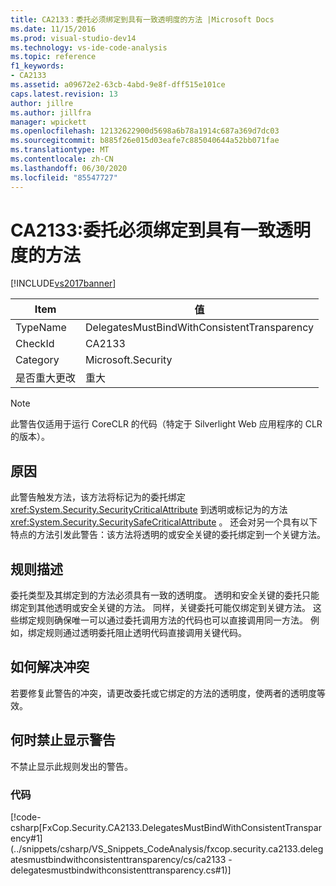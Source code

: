 ```yaml
---
title: CA2133：委托必须绑定到具有一致透明度的方法 |Microsoft Docs
ms.date: 11/15/2016
ms.prod: visual-studio-dev14
ms.technology: vs-ide-code-analysis
ms.topic: reference
f1_keywords:
- CA2133
ms.assetid: a09672e2-63cb-4abd-9e8f-dff515e101ce
caps.latest.revision: 13
author: jillre
ms.author: jillfra
manager: wpickett
ms.openlocfilehash: 12132622900d5698a6b78a1914c687a369d7dc03
ms.sourcegitcommit: b885f26e015d03eafe7c885040644a52bb071fae
ms.translationtype: MT
ms.contentlocale: zh-CN
ms.lasthandoff: 06/30/2020
ms.locfileid: "85547727"
---
```

# <a name="ca2133-delegates-must-bind-to-methods-with-consistent-transparency"></a>CA2133:委托必须绑定到具有一致透明度的方法
[!INCLUDE[vs2017banner](../includes/vs2017banner.md)]

|Item|值|
|-|-|
|TypeName|DelegatesMustBindWithConsistentTransparency|
|CheckId|CA2133|
|Category|Microsoft.Security|
|是否重大更改|重大|

> [!NOTE]
> 此警告仅适用于运行 CoreCLR 的代码（特定于 Silverlight Web 应用程序的 CLR 的版本）。

## <a name="cause"></a>原因
 此警告触发方法，该方法将标记为的委托绑定 <xref:System.Security.SecurityCriticalAttribute> 到透明或标记为的方法 <xref:System.Security.SecuritySafeCriticalAttribute> 。 还会对另一个具有以下特点的方法引发此警告：该方法将透明的或安全关键的委托绑定到一个关键方法。

## <a name="rule-description"></a>规则描述
 委托类型及其绑定到的方法必须具有一致的透明度。 透明和安全关键的委托只能绑定到其他透明或安全关键的方法。 同样，关键委托可能仅绑定到关键方法。 这些绑定规则确保唯一可以通过委托调用方法的代码也可以直接调用同一方法。 例如，绑定规则通过透明委托阻止透明代码直接调用关键代码。

## <a name="how-to-fix-violations"></a>如何解决冲突
 若要修复此警告的冲突，请更改委托或它绑定的方法的透明度，使两者的透明度等效。

## <a name="when-to-suppress-warnings"></a>何时禁止显示警告
 不禁止显示此规则发出的警告。

### <a name="code"></a>代码
 [!code-csharp[FxCop.Security.CA2133.DelegatesMustBindWithConsistentTransparency#1](../snippets/csharp/VS_Snippets_CodeAnalysis/fxcop.security.ca2133.delegatesmustbindwithconsistenttransparency/cs/ca2133 - delegatesmustbindwithconsistenttransparency.cs#1)]
